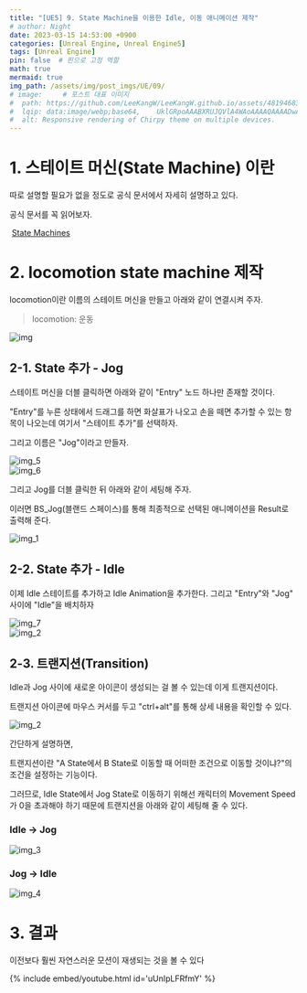 ```yaml
---
title: "[UE5] 9. State Machine을 이용한 Idle, 이동 애니메이션 제작"
# author: Night
date: 2023-03-15 14:53:00 +0900
categories: [Unreal Engine, Unreal Engine5]
tags: [Unreal Engine]
pin: false  # 핀으로 고정 역할
math: true
mermaid: true
img_path: /assets/img/post_imgs/UE/09/
# image:     # 포스트 대표 이미지
#  path: https://github.com/LeeKangW/LeeKangW.github.io/assets/48194683/7e5b8251-2544-4eea-b702-ad59aa404e9e
#  lqip: data:image/webp;base64,    UklGRpoAAABXRUJQVlA4WAoAAAAQAAAADwAABwAAQUxQSDIAAAARL0AmbZurmr57yyIiqE8oiG0bejIYEQTgqiDA9vqnsUSI6H+oAERp2HZ65qP/VIAWAFZQOCBCAAAA8AEAnQEqEAAIAAVAfCWkAALp8sF8rgRgAP7o9FDvMCkMde9PK7euH5M1m6VWoDXf2FkP3BqV0ZYbO6NA/VFIAAAA
#  alt: Responsive rendering of Chirpy theme on multiple devices.
---
```


# 1\. 스테이트 머신(State Machine) 이란

따로 설명할 필요가 없을 정도로 공식 문서에서 자세히 설명하고 있다.

공식 문서를 꼭 읽어보자.

 [State Machines](https://docs.unrealengine.com/5.0/en-US/state-machines-in-unreal-engine/)

# 2\. locomotion state machine 제작

locomotion이란 이름의 스테이트 머신을 만들고 아래와 같이 연결시켜 주자.

> locomotion: 운동

![img](img.png)

## 2-1. State 추가 - Jog

스테이트 머신을 더블 클릭하면 아래와 같이 "Entry" 노드 하나만 존재할 것이다.

"Entry"를 누른 상태에서 드래그를 하면 화살표가 나오고 손을 떼면 추가할 수 있는 항목이 나오는데 여기서 "스테이트 추가"를 선택하자.

그리고 이름은 "Jog"이라고 만들자.

![img_5](img_5.png)  
![img_6](img_6.png)  

그리고 Jog를 더블 클릭한 뒤 아래와 같이 세팅해 주자.

이러면 BS\_Jog(블랜드 스페이스)를 통해 최종적으로 선택된 애니메이션을 Result로 출력해 준다.

![img_1](img_1.png)

## 2-2. State 추가 - Idle

이제 Idle 스테이트를 추가하고 Idle Animation을 추가한다. 그리고 "Entry"와 "Jog" 사이에 "Idle"을 배치하자

![img_7](img_7.png)  
![img_2](img_2.png)  

## 2-3. 트랜지션(Transition)

Idle과 Jog 사이에 새로운 아이콘이 생성되는 걸 볼 수 있는데 이게 트랜지션이다.

트랜지션 아이콘에 마우스 커서를 두고 "ctrl+alt"를 통해 상세 내용을 확인할 수 있다.

![img_2](img_2.png)  

간단하게 설명하면,

트랜지션이란 "A State에서 B State로 이동할 때 어떠한 조건으로 이동할 것이냐?"의 조건을 설정하는 기능이다.

그러므로, Idle State에서 Jog State로 이동하기 위해선 캐릭터의 Movement Speed가 0을 초과해야 하기 때문에 트랜지션을 아래와 같이 세팅해 줄 수 있다.

### Idle -> Jog

![img_3](img_3.png)  

### Jog -> Idle

![img_4](img_4.png)  

# 3\. 결과

이전보다 훨씬 자연스러운 모션이 재생되는 것을 볼 수 있다

{% include embed/youtube.html id='uUnIpLFRfmY' %}
